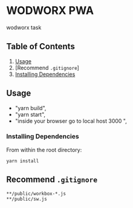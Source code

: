 # WODWORX PWA
wodworx task
## Table of Contents

1. [Usage](#Usage)
2. [Recommend `.gitignore`]
3. [Installing Dependencies](#installing-dependencies)

## Usage

- "yarn build",
- "yarn start",
- "inside your browser go to local host 3000 ",


### Installing Dependencies

From within the root directory:

```
yarn install
```

##  Recommend `.gitignore`

```
**/public/workbox-*.js
**/public/sw.js
```

